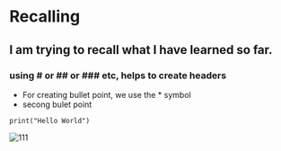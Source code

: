 # Recalling
## I am trying to recall what I have learned so far.
### using # or ## or ### etc, helps to create headers
* For creating bullet point, we use the * symbol
* secong bulet point
``` Three backticks mean that i will start a block of codes.
print("Hello World")
```
![111](https://github.com/user-attachments/assets/8777dbdc-848c-42e8-934e-2ee49707e86d)
